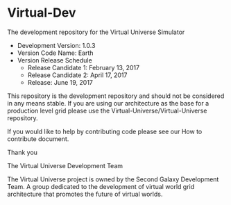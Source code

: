 # Virtual-Dev
The development repository for the Virtual Universe Simulator

- Development Version: 1.0.3
- Version Code Name: Earth
- Version Release Schedule
  - Release Candidate 1: February 13, 2017
  - Release Candidate 2: April 17, 2017
  - Release: June 19, 2017


This repository is the development repository and should not be considered in any means stable.  If you are using our architecture as the base for a production level grid please use the Virtual-Universe/Virtual-Universe repository.

If you would like to help by contributing code please see our How to contribute document.

Thank you

The Virtual Universe Development Team

The Virtual Universe project is owned by the Second Galaxy Development Team.  A group dedicated to the development of virtual world grid architecture that promotes the future of virtual worlds.

